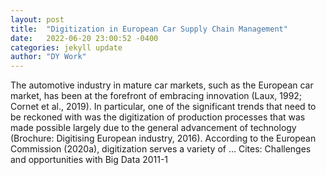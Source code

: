 ```yaml
---
layout: post
title:  "Digitization in European Car Supply Chain Management"
date:   2022-06-20 23:00:52 -0400
categories: jekyll update
author: "DY Work"
---
```

The automotive industry in mature car markets, such as the European car market, has been at the forefront of embracing innovation (Laux, 1992; Cornet et al., 2019). In particular, one of the significant trends that need to be reckoned with was the digitization of production processes that was made possible largely due to the general advancement of technology (Brochure: Digitising European industry, 2016). According to the European Commission (2020a), digitization serves a variety of …
Cites: ‪Challenges and opportunities with Big Data 2011-1‬  